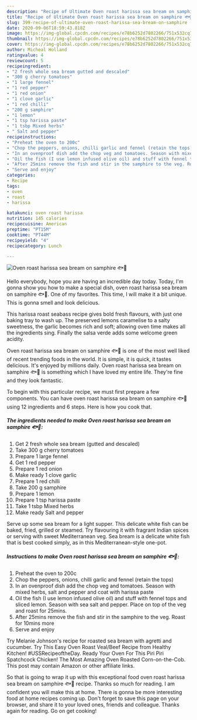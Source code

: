 ```yaml
---
description: "Recipe of Ultimate Oven roast harissa sea bream on samphire 🐟🌿"
title: "Recipe of Ultimate Oven roast harissa sea bream on samphire 🐟🌿"
slug: 399-recipe-of-ultimate-oven-roast-harissa-sea-bream-on-samphire
date: 2020-09-06T18:59:43.818Z
image: https://img-global.cpcdn.com/recipes/e78b6252d7802266/751x532cq70/oven-roast-harissa-sea-bream-on-samphire-🐟🌿-recipe-main-photo.jpg
thumbnail: https://img-global.cpcdn.com/recipes/e78b6252d7802266/751x532cq70/oven-roast-harissa-sea-bream-on-samphire-🐟🌿-recipe-main-photo.jpg
cover: https://img-global.cpcdn.com/recipes/e78b6252d7802266/751x532cq70/oven-roast-harissa-sea-bream-on-samphire-🐟🌿-recipe-main-photo.jpg
author: Micheal Holland
ratingvalue: 4
reviewcount: 5
recipeingredient:
- "2 fresh whole sea bream gutted and descaled"
- "300 g cherry tomatoes"
- "1 large fennel"
- "1 red pepper"
- "1 red onion"
- "1 clove garlic"
- "1 red chilli"
- "200 g samphire"
- "1 lemon"
- "1 tsp harissa paste"
- "1 tsbp Mixed herbs"
- " Salt and pepper"
recipeinstructions:
- "Preheat the oven to 200c"
- "Chop the peppers, onions, chilli garlic and fennel (retain the tops)"
- "In an ovenproof dish add the chop veg and tomatoes. Season with mixed herbs, salt and pepper and coat with harissa paste"
- "Oil the fish (I use lemon infused olive oil) and stuff with fennel tops and sliced lemon. Season with sea salt and pepper. Place on top of the veg and roast for 25mins."
- "After 25mins remove the fish and stir in the samphire to the veg. Roast for 10mins more"
- "Serve and enjoy"
categories:
- Recipe
tags:
- oven
- roast
- harissa

katakunci: oven roast harissa 
nutrition: 145 calories
recipecuisine: American
preptime: "PT15M"
cooktime: "PT44M"
recipeyield: "4"
recipecategory: Lunch

---
```



![Oven roast harissa sea bream on samphire 🐟🌿](https://img-global.cpcdn.com/recipes/e78b6252d7802266/751x532cq70/oven-roast-harissa-sea-bream-on-samphire-🐟🌿-recipe-main-photo.jpg)

Hello everybody, hope you are having an incredible day today. Today, I'm gonna show you how to make a special dish, oven roast harissa sea bream on samphire 🐟🌿. One of my favorites. This time, I will make it a bit unique. This is gonna smell and look delicious.

This harissa roast seabass recipe gives bold fresh flavours, with just one baking tray to wash up. The preserved lemons caramelise to a salty sweetness, the garlic becomes rich and soft; allowing oven time makes all the ingredients sing. Finally the salsa verde adds some welcome green acidity.

Oven roast harissa sea bream on samphire 🐟🌿 is one of the most well liked of recent trending foods in the world. It is simple, it is quick, it tastes delicious. It's enjoyed by millions daily. Oven roast harissa sea bream on samphire 🐟🌿 is something which I have loved my entire life. They're fine and they look fantastic.


To begin with this particular recipe, we must first prepare a few components. You can have oven roast harissa sea bream on samphire 🐟🌿 using 12 ingredients and 6 steps. Here is how you cook that.

<!--inarticleads1-->

##### The ingredients needed to make Oven roast harissa sea bream on samphire 🐟🌿:

1. Get 2 fresh whole sea bream (gutted and descaled)
1. Take 300 g cherry tomatoes
1. Prepare 1 large fennel
1. Get 1 red pepper
1. Prepare 1 red onion
1. Make ready 1 clove garlic
1. Prepare 1 red chilli
1. Take 200 g samphire
1. Prepare 1 lemon
1. Prepare 1 tsp harissa paste
1. Take 1 tsbp Mixed herbs
1. Make ready  Salt and pepper


Serve up some sea bream for a light supper. This delicate white fish can be baked, fried, grilled or steamed. Try flavouring it with fragrant Indian spices or serving with sweet Mediterranean veg. Sea bream is a delicate white fish that is best cooked simply, as in this Mediterranean-style one-pot. 

<!--inarticleads2-->

##### Instructions to make Oven roast harissa sea bream on samphire 🐟🌿:

1. Preheat the oven to 200c
1. Chop the peppers, onions, chilli garlic and fennel (retain the tops)
1. In an ovenproof dish add the chop veg and tomatoes. Season with mixed herbs, salt and pepper and coat with harissa paste
1. Oil the fish (I use lemon infused olive oil) and stuff with fennel tops and sliced lemon. Season with sea salt and pepper. Place on top of the veg and roast for 25mins.
1. After 25mins remove the fish and stir in the samphire to the veg. Roast for 10mins more
1. Serve and enjoy


Try Melanie Johnson&#39;s recipe for roasted sea bream with agretti and cucumber. Try This Easy Oven Roast Veal/Beef Recipe from Healthy Kitchen! #USSRecipeoftheDay. Ready Your Oven For This Piri Piri Spatchcock Chicken! The Most Amazing Oven Roasted Corn-on-the-Cob. This post may contain Amazon or other affiliate links. 

So that is going to wrap it up with this exceptional food oven roast harissa sea bream on samphire 🐟🌿 recipe. Thanks so much for reading. I am confident you will make this at home. There is gonna be more interesting food at home recipes coming up. Don't forget to save this page on your browser, and share it to your loved ones, friends and colleague. Thanks again for reading. Go on get cooking!
